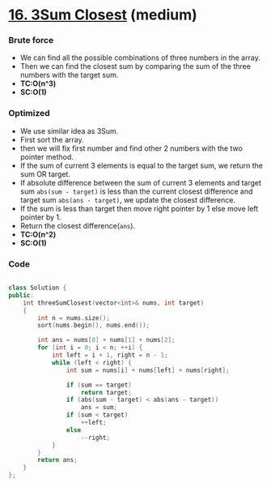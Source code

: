 # [16. 3Sum Closest](https://leetcode.com/problems/3sum-closest/) (medium)

### Brute force

-   We can find all the possible combinations of three numbers in the array.
-   Then we can find the closest sum by comparing the sum of the three numbers with the target sum.
-   **TC:O(n^3)**
-   **SC:O(1)**

### Optimized

-   We use similar idea as 3Sum.
-   First sort the array.
-   then we will fix first number and find other 2 numbers with the two pointer method.
-   If the sum of current 3 elements is equal to the target sum, we return the sum OR target.
-   If absolute difference between the sum of current 3 elements and target sum `abs(sum - target)` is less than the current closest difference and target sum `abs(ans - target)`, we update the closest difference.
-   If the sum is less than target then move right pointer by 1 else move left pointer by 1.
-   Return the closest difference(`ans`).
-   **TC:O(n^2)**
-   **SC:O(1)**

### Code

```cpp

class Solution {
public:
    int threeSumClosest(vector<int>& nums, int target)
    {
        int n = nums.size();
        sort(nums.begin(), nums.end());

        int ans = nums[0] + nums[1] + nums[2];
        for (int i = 0; i < n; ++i) {
            int left = i + 1, right = n - 1;
            while (left < right) {
                int sum = nums[i] + nums[left] + nums[right];

                if (sum == target)
                    return target;
                if (abs(sum - target) < abs(ans - target))
                    ans = sum;
                if (sum < target)
                    ++left;
                else
                    --right;
            }
        }
        return ans;
    }
};
```

